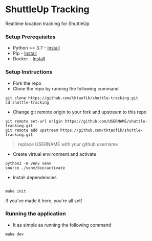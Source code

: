 # ShuttleUp Tracking

Realtime location tracking for ShuttleUp

### Setup Prerequisites
* Python >= 3.7 - [Install](https://www.python.org/downloads/release/python-372/)
* Pip - [Install](https://pip.pypa.io/en/stable/installing/)
* Docker - [Install](https://docs.docker.com/install/)

### Setup Instructions
* Fork the repo
* Clone the repo by running the following command
```shell
git clone https://github.com/tktaofik/shuttle-tracking.git
cd shuttle-tracking
```
* Change git remote origin to your fork and upstream to this repo
```shell
git remote set-url origin https://github.com/USERNAME/shuttle-tracking.git
git remote add upstream https://github.com/tktaofik/shuttle-tracking.git
```
> replace USERNAME with your github username
* Create virtual environment and activate
```shell
python3 -m venv venv
source ./venv/bin/activate
```
* Install dependencies
```shell

make init
```

If you've made it here, you're all set!

### Running the application 
* It as simple as running the following command
```
make dev
```
